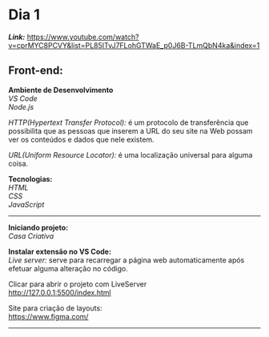 # Dia 1

***Link:*** https://www.youtube.com/watch?v=cprMYC8PCVY&list=PL85ITvJ7FLohGTWaE_p0J6B-TLmQbN4ka&index=1

## **Front-end:**

**Ambiente de Desenvolvimento**
<br>*VS Code*
<br>*Node.js*

*HTTP(Hypertext Transfer Protocol):* é um protocolo de transferência que possibilita que as pessoas que inserem a URL do seu site na Web possam ver os conteúdos e dados que nele existem. 

*URL(Uniform Resource Locator):* é uma localização universal para alguma coisa.

**Tecnologias:**
<br>*HTML*
<br>*CSS*
<br>*JavaScript*

---

**Iniciando projeto:**
<br>*Casa Criativa*

**Instalar extensão no VS Code:**
<br>*Live server:* serve para recarregar a página web automaticamente após efetuar alguma alteração no código.

Clicar para abrir o projeto com LiveServer
<br>http://127.0.0.1:5500/index.html

Site para criação de layouts:
<br>https://www.figma.com/

---


